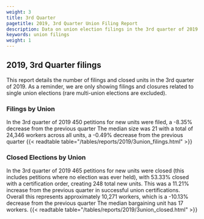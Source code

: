 ```yaml
---
weight: 3
title: 3rd Quarter
pagetitle: 2019, 3rd Quarter Union Filing Report
description: Data on union election filings in the 3rd quarter of 2019
keywords: union filings
weight: 1
---
```


## 2019, 3rd Quarter filings

This report details the number of filings and closed units in the 3rd quarter of 2019. As a reminder, we are only showing filings and closures related to single union elections (rare multi-union elections are excluded).

### Filings by Union
In the 3rd quarter of 2019 450 petitions for new units were filed, a -8.35% decrease from the previous quarter The median size was 21 with a total of 24,346 workers across all units, a -0.49% decrease from the previous quarter
{{< readtable table="/tables/reports/2019/3union_filings.html" >}}

### Closed Elections by Union
In the 3rd quarter of 2019 465 petitions for new units were closed (this includes petitions where no election was ever held), with 53.33% closed with a certification order, creating 248 total new units. This was a 11.21% increase from the previous quarter in successful union certifications. Overall this represents approximately 10,271 workers, which is a -10.13% decrease from the previous quarter The median bargaining unit has 17 workers.
{{< readtable table="/tables/reports/2019/3union_closed.html" >}}
